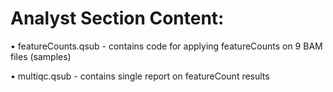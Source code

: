 # Analyst Section Content:

•	featureCounts.qsub - contains code for applying featureCounts on 9 BAM files (samples)

•	multiqc.qsub - contains single report on featureCount results

